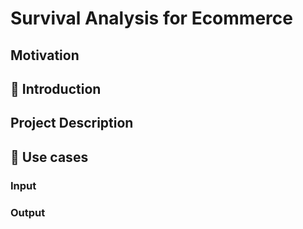 
# Survival Analysis for Ecommerce

## Motivation


## 🧠 Introduction


## Project Description

## 💼 Use cases



### Input


### Output






